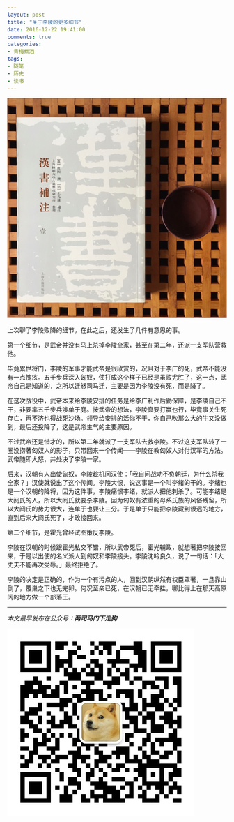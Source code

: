 ```yaml
---
layout: post
title: "关于李陵的更多细节"
date: 2016-12-22 19:41:00
comments: true
categories:
- 青梅煮酒
tags:
- 随笔
- 历史
- 读书
---
```


![](/image/20161021001.png)

上次聊了李陵败降的细节。在此之后，还发生了几件有意思的事。

第一个细节，是武帝并没有马上杀掉李陵全家，甚至在第二年，还派一支军队营救他。

毕竟累世将门，李陵的军事才能武帝是很欣赏的，况且对于李广的死，武帝不能没有一点愧疚。五千步兵深入匈奴，仗打成这个样子已经是虽败尤胜了，这一点，武帝自己是知道的，之所以迁怒司马迁，主要是因为李陵没有死，而是降了。

在这次战役中，武帝本来给李陵安排的任务是给李广利作后勤保障，是李陵自己不干，非要率五千步兵涉单于庭。按武帝的想法，李陵真要打赢也行，毕竟事关生死存亡，再不济也得战死沙场。领导给安排的活你不干，你自己吹那么大的牛又没做到，最后还投降了，这是武帝生气的主要原因。

不过武帝还是惜才的，所以第二年就派了一支军队去救李陵。不过这支军队转了一圈没捞著匈奴人的影子，只带回来一个传闻——李陵在教匈奴人对付汉军的方法。武帝随即大怒，并处决了李陵一家。

后来，汉朝有人出使匈奴，李陵趁机问汉使：「我自问战功不负朝廷，为什么杀我全家？」汉使就说出了这个传闻。李陵大恨，说这事是一个叫李绪的干的。李绪也是一个汉朝的降将，因为这件事，李陵痛恨李绪，就派人把他刺杀了。可能李绪是大阏氏的人，所以大阏氏就要杀李陵。因为匈奴有浓重的母系氏族的风俗残留，所以大阏氏的势力很大，连单于也要让三分。于是单于只能把李陵藏到很远的地方，直到后来大阏氏死了，才敢接回来。

第二个细节，是霍光曾经试图策反李陵。

李陵在汉朝的时候跟霍光私交不错，所以武帝死后，霍光辅政，就想著把李陵接回来，于是以出使的名义派人到匈奴和李陵接头。李陵沈吟良久，说了一句话：「大丈夫不能再次受辱。」最终拒绝了。

李陵的决定是正确的，作为一个有污点的人，回到汉朝纵然有权臣罩著，一旦靠山倒了，覆巢之下也无完卵。何况至亲已死，在汉朝已无牵挂，哪比得上在那天高原阔的地方做一个部落王。

<hr>

*本文最早发布在公众号：__两司马门下走狗__*

![](/asset/qrcode_zougou.jpg)
